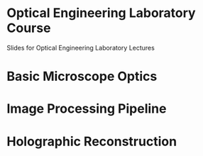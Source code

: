 # Optical Engineering Laboratory Course 
Slides for Optical Engineering Laboratory Lectures

# Basic Microscope Optics

# Image Processing Pipeline

# Holographic Reconstruction
